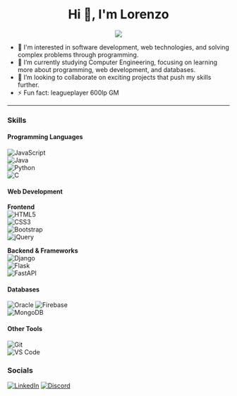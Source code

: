 <h1 align="center">Hi 👋, I'm Lorenzo</h1>
<p align="center" ><img src=https://i.postimg.cc/d0gh93Tq/9ee06d6934a7524bb6d393d78e835fe4.gif/></p>

- 👀 I'm interested in software development, web technologies, and solving complex problems through programming.  
- 🌱 I’m currently studying Computer Engineering, focusing on learning more about programming, web development, and databases.  
- 💞️ I’m looking to collaborate on exciting projects that push my skills further.  
- ⚡ Fun fact: leagueplayer 600lp GM
---

### Skills

#### Programming Languages  
![JavaScript](https://img.shields.io/badge/-JavaScript-F7DF1E?logo=javascript&logoColor=black&style=flat-square)  
![Java](https://img.shields.io/badge/-Java-007396?logo=java&logoColor=white&style=flat-square)  
![Python](https://img.shields.io/badge/-Python-3776AB?logo=python&logoColor=white&style=flat-square)  
![C](https://img.shields.io/badge/-C-A8B9CC?logo=c&logoColor=black&style=flat-square)

#### Web Development  

**Frontend**  
![HTML5](https://img.shields.io/badge/-HTML5-E34F26?logo=html5&logoColor=white&style=flat-square)  
![CSS3](https://img.shields.io/badge/-CSS3-1572B6?logo=css3&logoColor=white&style=flat-square)  
![Bootstrap](https://img.shields.io/badge/-Bootstrap-563D7C?logo=bootstrap&logoColor=white&style=flat-square)  
![jQuery](https://img.shields.io/badge/-jQuery-0769AD?logo=jquery&logoColor=white&style=flat-square)


**Backend & Frameworks**  
![Django](https://img.shields.io/badge/-Django-092E20?logo=django&logoColor=white&style=flat-square)  
![Flask](https://img.shields.io/badge/-Flask-000000?logo=flask&logoColor=white&style=flat-square)  
![FastAPI](https://img.shields.io/badge/-FastAPI-009688?logo=fastapi&logoColor=white&style=flat-square)  


#### Databases  
![Oracle](https://img.shields.io/badge/-Oracle-F80000?logo=oracle&logoColor=white&style=flat-square)
![Firebase](https://img.shields.io/badge/-Firebase-FFCA28?logo=firebase&logoColor=black&style=flat-square)  
![MongoDB](https://img.shields.io/badge/-MongoDB-47A248?logo=mongodb&logoColor=white&style=flat-square)


#### Other Tools 
![Git](https://img.shields.io/badge/-Git-F05032?logo=git&logoColor=white&style=flat-square)  
![VS Code](https://img.shields.io/badge/-VS%20Code-007ACC?logo=visual-studio-code&logoColor=white&style=flat-square)



### Socials

[![LinkedIn](https://img.shields.io/badge/-LinkedIn-0077B5?logo=linkedin&logoColor=white&style=flat-square)](https://linkedin.com/in/lorenzoteixido/)  [![Discord](https://img.shields.io/badge/-Discord-7289DA?logo=discord&logoColor=white&style=flat-square)](https://discord.com/users/267011081380036610)
